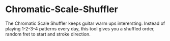 # Chromatic-Scale-Shuffler
The Chromatic Scale Shuffler keeps guitar warm ups interersting. Instead of playing 1-2-3-4 patterns every day, this tool gives you a shuffled order, random fret to start and stroke direction.
